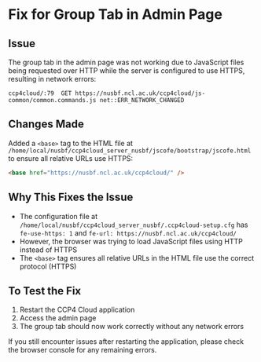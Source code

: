 # Fix for Group Tab in Admin Page

## Issue
The group tab in the admin page was not working due to JavaScript files being requested over HTTP while the server is configured to use HTTPS, resulting in network errors:
```
ccp4cloud/:79  GET https://nusbf.ncl.ac.uk/ccp4cloud/js-common/common.commands.js net::ERR_NETWORK_CHANGED
```

## Changes Made
Added a `<base>` tag to the HTML file at `/home/local/nusbf/ccp4cloud_server_nusbf/jscofe/bootstrap/jscofe.html` to ensure all relative URLs use HTTPS:
```html
<base href="https://nusbf.ncl.ac.uk/ccp4cloud/" />
```

## Why This Fixes the Issue
- The configuration file at `/home/local/nusbf/ccp4cloud_server_nusbf/.ccp4cloud-setup.cfg` has `fe-use-https: 1` and `fe-url: https://nusbf.ncl.ac.uk/ccp4cloud/`
- However, the browser was trying to load JavaScript files using HTTP instead of HTTPS
- The `<base>` tag ensures all relative URLs in the HTML file use the correct protocol (HTTPS)

## To Test the Fix
1. Restart the CCP4 Cloud application
2. Access the admin page
3. The group tab should now work correctly without any network errors

If you still encounter issues after restarting the application, please check the browser console for any remaining errors.